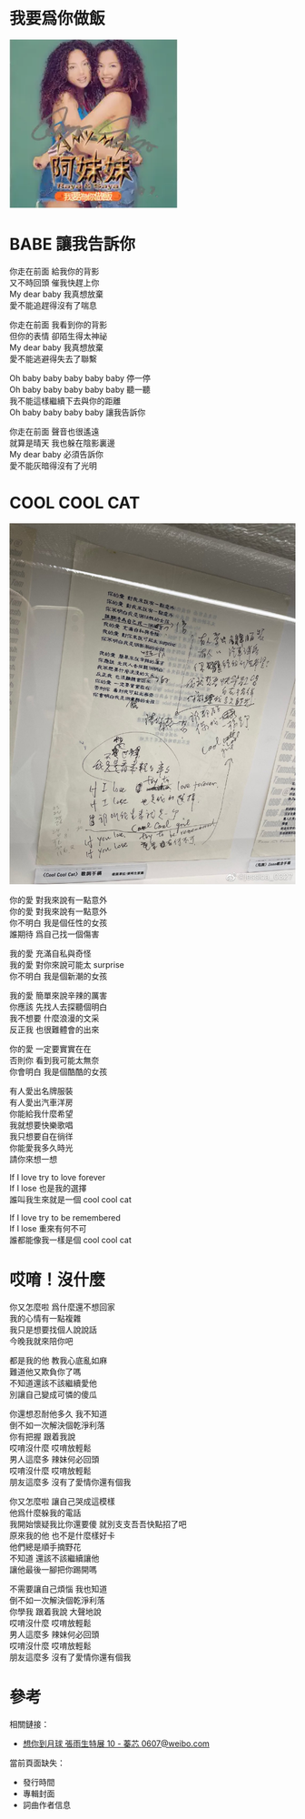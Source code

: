 # 我要爲你做飯

![封面](cover.png)

# BABE 讓我告訴你

你走在前面 給我你的背影  
又不時回頭 催我快趕上你  
My dear baby 我真想放棄  
愛不能追趕得沒有了喘息

你走在前面 我看到你的背影  
但你的表情 卻陌生得太神祕  
My dear baby 我真想放棄  
愛不能逃避得失去了聯繫

Oh baby baby baby baby baby 停一停  
Oh baby baby baby baby baby 聽一聽  
我不能這樣繼續下去與你的距離  
Oh baby baby baby baby 讓我告訴你

你走在前面 聲音也很遙遠  
就算是晴天 我也躲在陰影裏邊  
My dear baby 必須告訴你  
愛不能灰暗得沒有了光明

# COOL COOL CAT

![歌詞手稿](./cool-cool-cat.jpg)

你的愛 對我來說有一點意外  
你的愛 對我來說有一點意外  
你不明白 我是個任性的女孩  
誰期待 爲自己找一個傷害

我的愛 充滿自私與奇怪  
我的愛 對你來說可能太 surprise  
你不明白 我是個新潮的女孩

我的愛 簡單來說辛辣的厲害  
你應該 先找人去探聽個明白  
我不想要 什麼浪漫的文采  
反正我 也很難體會的出來

你的愛 一定要實實在在  
否則你 看到我可能太無奈  
你會明白 我是個酷酷的女孩

有人愛出名牌服裝  
有人愛出汽車洋房  
你能給我什麼希望  
我就想要快樂歌唱  
我只想要自在徜徉  
你能愛我多久時光  
請你來想一想

If I love try to love forever  
If I lose 也是我的選擇  
誰叫我生來就是一個 cool cool cat

If I love try to be remembered  
If I lose 重來有何不可  
誰都能像我一樣是個 cool cool cat

# 哎唷！沒什麼

你又怎麼啦 爲什麼還不想回家  
我的心情有一點複雜  
我只是想要找個人說說話  
今晚我就來陪你吧

都是我的他 教我心底亂如麻  
難道他又欺負你了嗎  
不知道還該不該繼續愛他  
別讓自己變成可憐的傻瓜

你還想忍耐他多久 我不知道  
倒不如一次解決個乾淨利落  
你有把握 跟着我說  
哎唷沒什麼 哎唷放輕鬆  
男人這麼多 辣妹何必回頭  
哎唷沒什麼 哎唷放輕鬆  
朋友這麼多 沒有了愛情你還有個我

你又怎麼啦 讓自己哭成這模樣  
他爲什麼躲我的電話  
我開始懷疑我比你還要傻 就別支支吾吾快點招了吧  
原來我的他 也不是什麼樣好卡  
他們總是順手摘野花  
不知道 還該不該繼續讓他  
讓他最後一腳把你踢開嗎

不需要讓自己煩惱 我也知道  
倒不如一次解決個乾淨利落  
你學我 跟着我說 大聲地說  
哎唷沒什麼 哎唷放輕鬆  
男人這麼多 辣妹何必回頭  
哎唷沒什麼 哎唷放輕鬆  
朋友這麼多 沒有了愛情你還有個我

# 參考

相關鏈接：

-   [想你到月球 張雨生特展 10 - 蓁芯 0607@weibo.com​](https://weibo.com/2567125954/MmMXSgknO)

當前頁面缺失：

-   發行時間
-   專輯封面
-   詞曲作者信息
